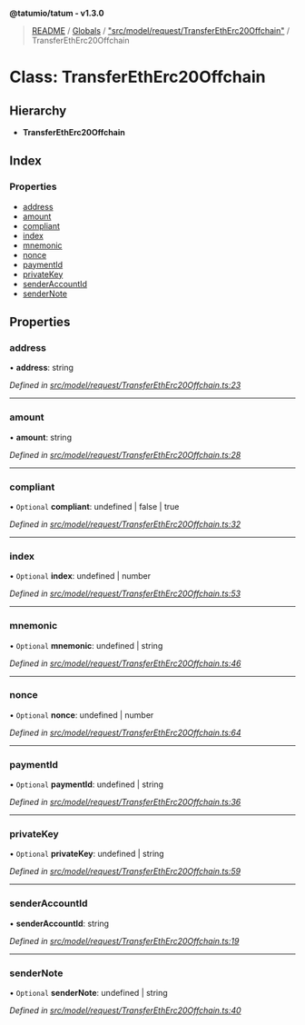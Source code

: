 **@tatumio/tatum - v1.3.0**

> [README](../README.md) / [Globals](../globals.md) / ["src/model/request/TransferEthErc20Offchain"](../modules/_src_model_request_transferetherc20offchain_.md) / TransferEthErc20Offchain

# Class: TransferEthErc20Offchain

## Hierarchy

* **TransferEthErc20Offchain**

## Index

### Properties

* [address](_src_model_request_transferetherc20offchain_.transferetherc20offchain.md#address)
* [amount](_src_model_request_transferetherc20offchain_.transferetherc20offchain.md#amount)
* [compliant](_src_model_request_transferetherc20offchain_.transferetherc20offchain.md#compliant)
* [index](_src_model_request_transferetherc20offchain_.transferetherc20offchain.md#index)
* [mnemonic](_src_model_request_transferetherc20offchain_.transferetherc20offchain.md#mnemonic)
* [nonce](_src_model_request_transferetherc20offchain_.transferetherc20offchain.md#nonce)
* [paymentId](_src_model_request_transferetherc20offchain_.transferetherc20offchain.md#paymentid)
* [privateKey](_src_model_request_transferetherc20offchain_.transferetherc20offchain.md#privatekey)
* [senderAccountId](_src_model_request_transferetherc20offchain_.transferetherc20offchain.md#senderaccountid)
* [senderNote](_src_model_request_transferetherc20offchain_.transferetherc20offchain.md#sendernote)

## Properties

### address

•  **address**: string

*Defined in [src/model/request/TransferEthErc20Offchain.ts:23](https://github.com/tatumio/tatum-js/blob/31bb1b4/src/model/request/TransferEthErc20Offchain.ts#L23)*

___

### amount

•  **amount**: string

*Defined in [src/model/request/TransferEthErc20Offchain.ts:28](https://github.com/tatumio/tatum-js/blob/31bb1b4/src/model/request/TransferEthErc20Offchain.ts#L28)*

___

### compliant

• `Optional` **compliant**: undefined \| false \| true

*Defined in [src/model/request/TransferEthErc20Offchain.ts:32](https://github.com/tatumio/tatum-js/blob/31bb1b4/src/model/request/TransferEthErc20Offchain.ts#L32)*

___

### index

• `Optional` **index**: undefined \| number

*Defined in [src/model/request/TransferEthErc20Offchain.ts:53](https://github.com/tatumio/tatum-js/blob/31bb1b4/src/model/request/TransferEthErc20Offchain.ts#L53)*

___

### mnemonic

• `Optional` **mnemonic**: undefined \| string

*Defined in [src/model/request/TransferEthErc20Offchain.ts:46](https://github.com/tatumio/tatum-js/blob/31bb1b4/src/model/request/TransferEthErc20Offchain.ts#L46)*

___

### nonce

• `Optional` **nonce**: undefined \| number

*Defined in [src/model/request/TransferEthErc20Offchain.ts:64](https://github.com/tatumio/tatum-js/blob/31bb1b4/src/model/request/TransferEthErc20Offchain.ts#L64)*

___

### paymentId

• `Optional` **paymentId**: undefined \| string

*Defined in [src/model/request/TransferEthErc20Offchain.ts:36](https://github.com/tatumio/tatum-js/blob/31bb1b4/src/model/request/TransferEthErc20Offchain.ts#L36)*

___

### privateKey

• `Optional` **privateKey**: undefined \| string

*Defined in [src/model/request/TransferEthErc20Offchain.ts:59](https://github.com/tatumio/tatum-js/blob/31bb1b4/src/model/request/TransferEthErc20Offchain.ts#L59)*

___

### senderAccountId

•  **senderAccountId**: string

*Defined in [src/model/request/TransferEthErc20Offchain.ts:19](https://github.com/tatumio/tatum-js/blob/31bb1b4/src/model/request/TransferEthErc20Offchain.ts#L19)*

___

### senderNote

• `Optional` **senderNote**: undefined \| string

*Defined in [src/model/request/TransferEthErc20Offchain.ts:40](https://github.com/tatumio/tatum-js/blob/31bb1b4/src/model/request/TransferEthErc20Offchain.ts#L40)*
